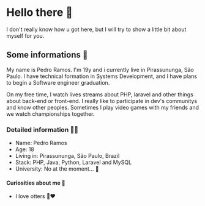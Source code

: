 # Hello there 👋

I don't really know how u got here, but I will try to show a little bit about myself for you.

## Some informations 💬
My name is Pedro Ramos. I'm 19y and i currently live in Pirassununga, São Paulo.
I have technical formation in Systems Development, and I have plans to begin a Software engineer graduation.

On my free time, I watch lives streams about PHP, laravel and other things about back-end or front-end. I really like to participate in dev's communitys and know other peoples. Sometimes I play video games with my friends and we watch championships together.




### Detailed information 🕵️‍♂️

- Name: Pedro Ramos
- Age: 18
- Living in: Pirassununga, São Paulo, Brazil
- Stack: PHP, Java, Python, Laravel and MySQL
- University: No at the moment... 🤔

#### Curiosities about me 🖖
- I love otters 🦦♥	

